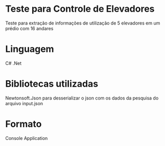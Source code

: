 # Teste para Controle de Elevadores
Teste para extração de informações de utilização de 5 elevadores em um prédio com 16 andares

# Linguagem
C# .Net 

# Bibliotecas utilizadas
Newtonsoft.Json para desserializar o json com os dados da pesquisa do arquivo input.json

# Formato 
Console Application
